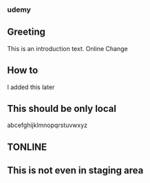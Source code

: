 ### udemy

## Greeting 
This is an introduction text. Online Change
 
## How to
I added this later


## This should be only local
 abcefghijklmnopqrstuvwxyz
## TONLINE

## This is not even in staging area
